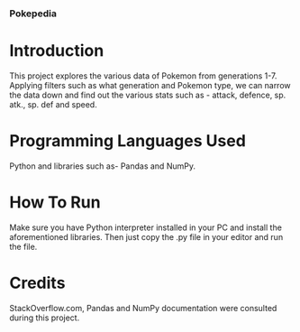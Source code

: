 ### Pokepedia

# Introduction
This project explores the various data of Pokemon from generations 1-7. Applying filters such as what generation and Pokemon
type, we can narrow the data down and find out the various stats such as - attack, defence, sp. atk., sp. def and speed.

# Programming Languages Used
Python and libraries such as- Pandas and NumPy.

# How To Run
Make sure you have Python interpreter installed in your PC and install the aforementioned libraries. Then just copy the .py
file in your editor and run the file.

# Credits
StackOverflow.com, Pandas and NumPy documentation were consulted during this project.